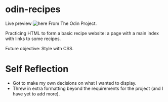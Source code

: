 # odin-recipes
Live preview ![here](https://jaerlcruz.github.io/odin-recipes/)
From The Odin Project.

Practicing HTML to form a basic recipe website: a page with a main index with links to some recipes.

Future objective: Style with CSS.

# Self Reflection
* Got to make my own decisions on what I wanted to display.
* Threw in extra formatting beyond the requirements for the project (and I have yet to add more).
